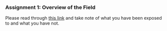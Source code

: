 ### Assignment 1: Overview of the Field

Please read through [this link](http://web.stanford.edu/class/ee269/Lecture1.pdf) and take note
of what you have been exposed to and what you have not. 
